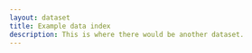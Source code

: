 ```yaml
---
layout: dataset
title: Example data index
description: This is where there would be another dataset.
---
```

